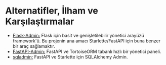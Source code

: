 # Alternatifler, İlham ve Karşılaştırmalar

* [Flask-Admin:](https://github.com/flask-admin/flask-admin) Flask için basit ve genişletilebilir yönetici arayüzü framework'ü. Bu projenin ana amacı Starlette/FastAPI için buna benzer bir araç sağlamaktır.
* [FastAPI-Admin:](https://github.com/fastapi-admin/fastapi-admin) FastAPI ve TortoiseORM tabanlı hızlı bir yönetici paneli.
* [sqladmin:](https://github.com/aminalaee/sqladmin) FastAPI ve Starlette için SQLAlchemy Admin.
